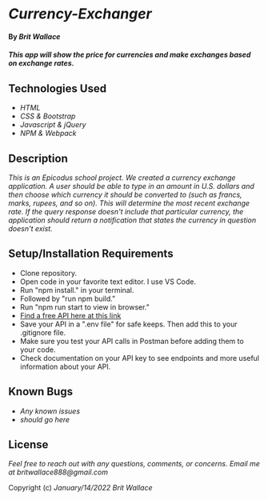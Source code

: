# _Currency-Exchanger_

#### By _Brit Wallace_

#### _This app will show the price for currencies and make exchanges based on exchange rates._

## Technologies Used

* _HTML_
* _CSS & Bootstrap_
* _Javascript & jQuery_
* _NPM & Webpack_

## Description

_This is an Epicodus school project.  We created a currency exchange application.  A user should be able to type in an amount in U.S. dollars and then choose which currency it should be converted to (such as francs, marks, rupees, and so on). This will determine the most recent exchange rate. If the query response doesn't include that particular currency, the application should return a notification that states the currency in question doesn't exist._

## Setup/Installation Requirements

* Clone repository.
* Open code in your favorite text editor. I use VS Code.
* Run "npm install." in your terminal.
* Followed by "run npm build."
* Run "npm run start to view in browser."
* [Find a free API here at this link](https://app.exchangerate-api.com/dashboard/confirmed)
* Save your API in a ".env file" for safe keeps. Then add this to your .gitignore file.
* Make sure you test your API calls in Postman before adding them to your code.
* Check documentation on your API key to see endpoints and more useful information about your API.


## Known Bugs

* _Any known issues_
* _should go here_

## License

_Feel free to reach out with any questions, comments, or concerns. Email me at britwallace888@gmail.com_

Copyright (c) _January/14/2022_ _Brit Wallace_